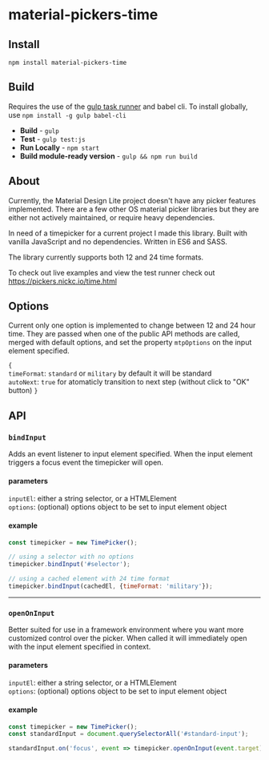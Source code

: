 # material-pickers-time

## Install

```
npm install material-pickers-time
```

## Build

Requires the use of the [gulp task runner](https://github.com/gulpjs/gulp) and babel cli. To install globally, use `npm install -g gulp babel-cli`

* **Build** - `gulp`
* **Test** - `gulp test:js`
* **Run Locally** - `npm start`
* **Build module-ready version** - `gulp && npm run build`


## About

Currently, the Material Design Lite project doesn't have any picker features implemented. There are a few other OS material picker libraries but they are either not actively maintained,  or require heavy dependencies.

In need of a timepicker for a current project I made this library. Built with vanilla JavaScript and no dependencies. Written in ES6 and SASS.

The library currently supports both 12 and 24 time formats.

To check out live examples and view the test runner check out https://pickers.nickc.io/time.html

## Options

Current only one option is implemented to change between 12 and 24 hour time. They are passed when one of the public API methods are called, merged with default options, and set the property `mtpOptions` on the input element specified.

`{`  
`timeFormat`: `standard` or `military` by default it will be standard  
`autoNext`: `true` for atomaticly transition to next step (without click to "OK" button)
`}`  


## API


### `bindInput`

Adds an event listener to input element specified.  When the input element triggers a focus event the timepicker will open.

#### parameters

`inputEl`: either a string selector, or a HTMLElement  
`options`: (optional) options object to be set to input element object

#### example

```javascript
const timepicker = new TimePicker();

// using a selector with no options
timepicker.bindInput('#selector');

// using a cached element with 24 time format
timepicker.bindInput(cachedEl, {timeFormat: 'military'});
```

---

### `openOnInput`

Better suited for use in a framework environment where you want more customized control over the picker. When called it will immediately open with the input element specified in context.

#### parameters

`inputEl`: either a string selector, or a HTMLElement  
`options`: (optional) options object to be set to input element object

#### example

```javascript
const timepicker = new TimePicker();
const standardInput = document.querySelectorAll('#standard-input');

standardInput.on('focus', event => timepicker.openOnInput(event.target));
```
